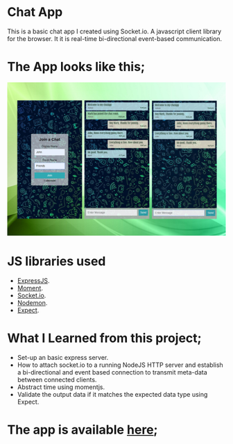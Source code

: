# Chat App

This is a basic chat app I created using Socket.io. A javascript client library for the browser. It it is real-time bi-directional event-based communication.

# The App looks like this;

![Screenshot](public/img/screen.jpg)

# JS libraries used

* [ExpressJS](https://github.com/expressjs/express). 
* [Moment](https://www.npmjs.com/package/moment). 
* [Socket.io](https://www.npmjs.com/package/socket.io). 
* [Nodemon](https://www.npmjs.com/package/nodemon). 
* [Expect](https://github.com/mjackson/expect). 

# What I Learned from this project;

* Set-up an basic express server.
* How to attach socket.io to a running NodeJS HTTP server and establish a bi-directional and event based connection to transmit meta-data between connected clients.
* Abstract time using momentjs. 
* Validate the output data if it matches the expected data type using Expect.

# The app is available [here](https://aiman-chatapp.herokuapp.com/);
